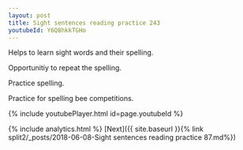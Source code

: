 ```yaml
---
layout: post
title: Sight sentences reading practice 243
youtubeId: Y6Q8hkkTGHo
---
```

 
 
Helps to learn sight words and their spelling.

Opportunitiy to repeat the spelling. 

Practice spelling. 
 
Practice for spelling bee competitions. 
 
{% include youtubePlayer.html id=page.youtubeId %}
 
 
{% include analytics.html %} 
[Next]({{ site.baseurl }}{% link  split2/_posts/2018-06-08-Sight sentences reading practice 87.md%})
 
